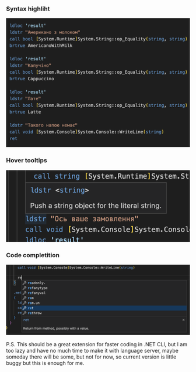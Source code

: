 ### Syntax highliht
![image](./assets/screenshots/1.png)

### Hover tooltips
![image](./assets/screenshots/2.png)

### Code completition
![image](./assets/screenshots/3.png)

P.S. This should be a great extension for faster coding in .NET CLI, but I am too lazy and have no much time to make it with language server, maybe someday there will be some, but not for now, so current version is little buggy but this is enough for me.